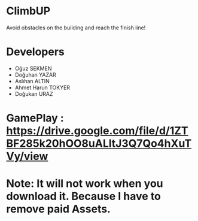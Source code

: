 # ClimbUP
Avoid obstacles on the building and reach the finish line!

# Developers 
  - Oğuz SEKMEN
  - Doğuhan YAZAR
  - Aslıhan ALTIN
  - Ahmet Harun TOKYER
  - Doğukan URAZ

# GamePlay : https://drive.google.com/file/d/1ZTBF285k20hOO8uALltJ3Q7Qo4hXuTVy/view

# Note: It will not work when you download it. Because I have to remove paid Assets.
